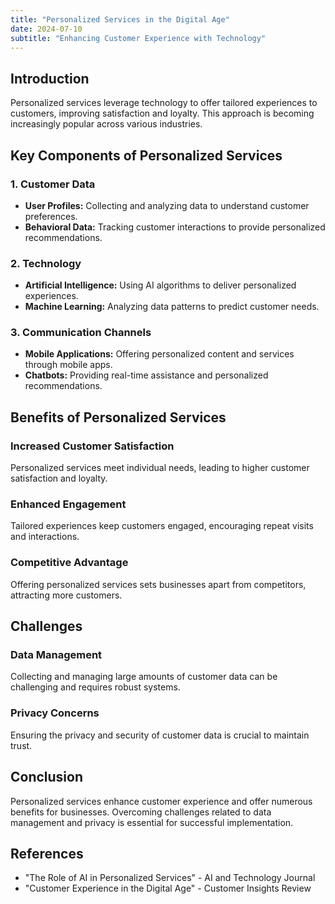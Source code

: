 ```yaml
---
title: "Personalized Services in the Digital Age"
date: 2024-07-10
subtitle: "Enhancing Customer Experience with Technology"
---
```


## Introduction

Personalized services leverage technology to offer tailored experiences to customers, improving satisfaction and loyalty. This approach is becoming increasingly popular across various industries.

## Key Components of Personalized Services

### 1. Customer Data
- **User Profiles:** Collecting and analyzing data to understand customer preferences.
- **Behavioral Data:** Tracking customer interactions to provide personalized recommendations.

### 2. Technology
- **Artificial Intelligence:** Using AI algorithms to deliver personalized experiences.
- **Machine Learning:** Analyzing data patterns to predict customer needs.

### 3. Communication Channels
- **Mobile Applications:** Offering personalized content and services through mobile apps.
- **Chatbots:** Providing real-time assistance and personalized recommendations.

## Benefits of Personalized Services

### Increased Customer Satisfaction
Personalized services meet individual needs, leading to higher customer satisfaction and loyalty.

### Enhanced Engagement
Tailored experiences keep customers engaged, encouraging repeat visits and interactions.

### Competitive Advantage
Offering personalized services sets businesses apart from competitors, attracting more customers.

## Challenges

### Data Management
Collecting and managing large amounts of customer data can be challenging and requires robust systems.

### Privacy Concerns
Ensuring the privacy and security of customer data is crucial to maintain trust.

## Conclusion

Personalized services enhance customer experience and offer numerous benefits for businesses. Overcoming challenges related to data management and privacy is essential for successful implementation.

## References

- "The Role of AI in Personalized Services" - AI and Technology Journal
- "Customer Experience in the Digital Age" - Customer Insights Review
